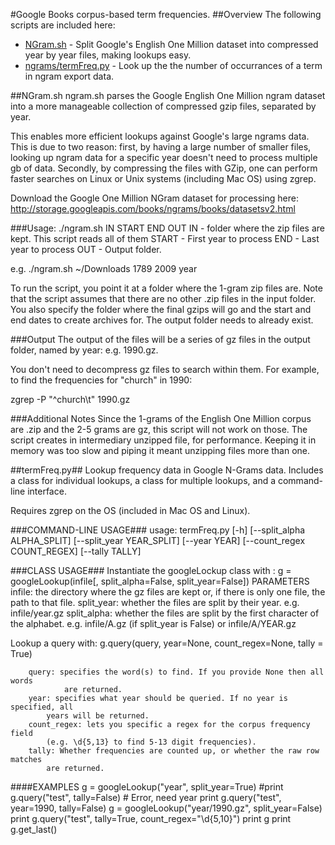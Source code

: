 #Google Books corpus-based term frequencies.
##Overview
The following scripts are included here:
 * [NGram.sh](#ngramsh) - Split Google's English One Million dataset into compressed year by year files, making lookups easy.
 * [ngrams/termFreq.py](#termfreqpy) - Look up the the number of occurrances of a term in ngram export data.

##NGram.sh
ngram.sh parses the Google English One Million ngram dataset into a more manageable collection of compressed gzip files, separated by year. 

This enables more efficient lookups against Google's large ngrams data. This is due to two reason: first, by having a large number of smaller files, looking up ngram data for a specific year doesn't need to process multiple gb of data. Secondly, by compressing the files with GZip, one can perform faster searches on Linux or Unix systems (including Mac OS) using zgrep.

Download the Google One Million NGram dataset for processing here:
http://storage.googleapis.com/books/ngrams/books/datasetsv2.html

###Usage:
 ./ngram.sh IN START END OUT
       IN - folder where the zip files are kept. This script reads all of them
       START - First year to process
       END - Last year to process
       OUT - Output folder.

 e.g.
       ./ngram.sh ~/Downloads 1789 2009 year

To run the script, you point it at a folder where the 1-gram zip files are. Note that the script assumes that there are no other .zip files in the input folder.
You also specify the folder where the final gzips will go and the start and end dates to create archives for. The output folder needs to already exist.

###Output
The output of the files will be a series of gz files in the output folder, named by year: e.g. 1990.gz.

You don't need to decompress gz files to search within them. For example, to find the frequencies for "church" in 1990:

 zgrep -P "^church\t" 1990.gz 

###Additional Notes
Since the 1-grams of the English One Million corpus are .zip and the 2-5 grams are gz, this script will not work on those. 
The script creates in intermediary unzipped file, for performance. Keeping it in memory was too slow and piping it meant unzipping files more than one. 

##termFreq.py##
Lookup frequency data in Google N-Grams data. Includes a class for individual lookups, a class for multiple lookups, and a command-line interface.
    
Requires zgrep on the OS (included in Mac OS and Linux).

###COMMAND-LINE USAGE###
usage: termFreq.py [-h] [--split_alpha ALPHA_SPLIT] [--split_year YEAR_SPLIT]
                   [--year YEAR] [--count_regex COUNT_REGEX] [--tally TALLY]
                   
###CLASS USAGE###
Instantiate the googleLockup class with :
    g = googleLookup(infile[, split_alpha=False, split_year=False])
    PARAMETERS
        infile: the directory where the gz files are kept or, if there is only one file,
                the path to that file.
        split_year: whether the files are split by their year. e.g. infile/year.gz
        split_alpha: whether the files are split by the first character of the alphabet. e.g.
                infile/A.gz (if split_year is False) or infile/A/YEAR.gz
                
Lookup a query with:
    g.query(query, year=None, count_regex=None, tally = True)
    
        query: specifies the word(s) to find. If you provide None then all words 
                are returned.
        year: specifies what year should be queried. If no year is specified, all 
            years will be returned.
        count_regex: lets you specific a regex for the corpus frequency field
            (e.g. \d{5,13} to find 5-13 digit frequencies).
        tally: Whether frequencies are counted up, or whether the raw row matches 
            are returned.
    
####EXAMPLES
    g = googleLookup("year", split_year=True) 
    #print g.query("test", tally=False)              # Error, need year
    print g.query("test", year=1990, tally=False)
    g = googleLookup("year/1990.gz", split_year=False)
    print g.query("test", tally=True, count_regex="\d{5,10}")
    print g
    print g.get_last()

